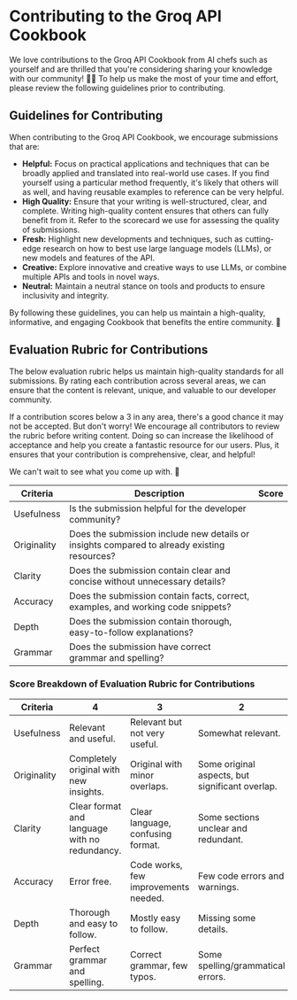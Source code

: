 # Contributing to the Groq API Cookbook
We love contributions to the Groq API Cookbook from AI chefs such as yourself and are thrilled that you're considering sharing your knowledge with our community! 🧑‍🍳 To help us make the most of your time and effort, please review the following guidelines prior to contributing.

## Guidelines for Contributing
When contributing to the Groq API Cookbook, we encourage submissions that are:

- **Helpful:** Focus on practical applications and techniques that can be broadly applied and translated into real-world use cases. If you find yourself using a particular method frequently, it's likely that others will as well, and having reusable examples to reference can be very helpful.
- **High Quality:** Ensure that your writing is well-structured, clear, and complete. Writing high-quality content ensures that others can fully benefit from it. Refer to the scorecard we use for assessing the quality of submissions.
- **Fresh:** Highlight new developments and techniques, such as cutting-edge research on how to best use large language models (LLMs), or new models and features of the API.
- **Creative:** Explore innovative and creative ways to use LLMs, or combine multiple APIs and tools in novel ways.
- **Neutral:** Maintain a neutral stance on tools and products to ensure inclusivity and integrity. 

By following these guidelines, you can help us maintain a high-quality, informative, and engaging Cookbook that benefits the entire community. 💝

## Evaluation Rubric for Contributions
The below evaluation rubric helps us maintain high-quality standards for all submissions. By rating each contribution across several areas, we can ensure that the content is relevant, unique, and valuable to our developer community.

If a contribution scores below a 3 in any area, there's a good chance it may not be accepted. But don't worry! We encourage all contributors to review the rubric before writing content. Doing so can increase the likelihood of acceptance and help you create a fantastic resource for our users. Plus, it ensures that your contribution is comprehensive, clear, and helpful! 

We can't wait to see what you come up with. 🚀

| **Criteria** | **Description**                                                                             | **Score** |
| -------------|---------------------------------------------------------------------------------------------|-----------|   
| Usefulness   | Is the submission helpful for the developer community?                                      |           |
| Originality  | Does the submission include new details or insights compared to already existing resources? |           |
| Clarity      | Does the submission contain clear and concise without unnecessary details?                  |           |
| Accuracy     | Does the submission contain facts, correct, examples, and working code snippets?            |           |
| Depth        | Does the submission contain thorough, easy-to-follow explanations?                          |           | 
| Grammar      | Does the submission have correct grammar and spelling?                                      |           |

### Score Breakdown of Evaluation Rubric for Contributions

| **Criteria** | 4 |	3 |	2 |	1 |
|--------------|---|---|---|---|
| Usefulness |	Relevant and useful. | Relevant but not very useful.	| Somewhat relevant. | Not relevant. |
| Originality |	Completely original with new insights.	| Original with minor overlaps.	| Some original aspects, but significant overlap.	| Significant overlap with existing resources. |
| Clarity	| Clear format and language with no redundancy. |	Clear language, confusing format.	| Some sections unclear and redundant.	| Confusing, unclear, and redundant. |
| Accuracy |	Error free.	| Code works, few improvements needed. |	Few code errors and warnings. |	Code doesn't execute. |
| Depth |	Thorough and easy to follow. | Mostly easy to follow. | Missing some details. | Not easy to follow and has information gaps. |
| Grammar |	Perfect grammar and spelling. |	Correct grammar, few typos. |	Some spelling/grammatical errors.	| Many spelling/grammatical errors. |
